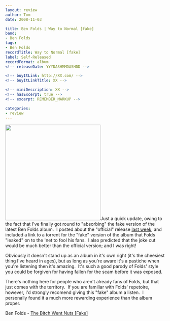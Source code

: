 ```yaml
---
layout: review
author: Tom
date: 2008-11-03

title: Ben Folds | Way to Normal [fake]
band:
- Ben Folds
tags:
- Ben Folds
recordTitle: Way to Normal [fake]
label: Self-Released
recordFormat: album
<!-- releaseDate: YYYDASHMMDASHDD -->

<!-- buyItLink: http://XX.com/ -->
<!-- buyItLinkTitle: XX -->

<!-- miniDescription: XX -->
<!-- hasExcerpt: true -->
<!-- excerpt: REMEMBER_MARKUP -->

categories:
- review
---
```


<a href="http://eatenbymonsters.files.wordpress.com/2008/11/waytonormal_leakversion.jpg"><img class="alignright size-full wp-image-100" title="waytonormal_leakversion" src="http://eatenbymonsters.files.wordpress.com/2008/11/waytonormal_leakversion.jpg" alt="" width="300" height="300" /></a>Just a quick update, owing to the fact that I've finally got round to "absorbing" the fake version of the latest Ben Folds album.  I posted about the "official" release <a href="http://eatenbymonsters.wordpress.com/2008/10/19/way-to-normal-ben-folds/">last week</a>, and included a link to a torrent for the "fake" version of the album that Folds "leaked" on to the 'net to fool his fans.  I also predicted that the joke cut would be much better than the official version; and I was right!

Obviously it doesn't stand up as an album in it's own right (it's the cheesiest thing I've heard in ages), but as long as you're aware it's a pastiche when you're listening then it's amazing.  It's such a good parody of Folds' style you could be forgiven for having fallen for the scam before it was exposed.

There's nothing here for people who aren't already fans of Folds, but that just comes with the territory.  If you are familiar with Folds' repetoire, however, I'd strongly recomend giving this "fake" album a listen.  I personally found it a much more rewarding experience than the album proper.

Ben Folds - <a href="http://www.mediafire.com/file/nmeyygqeeza/BenFolds_TheBitchWentNutsFake.mp3">The Bitch Went Nuts [Fake]</a>